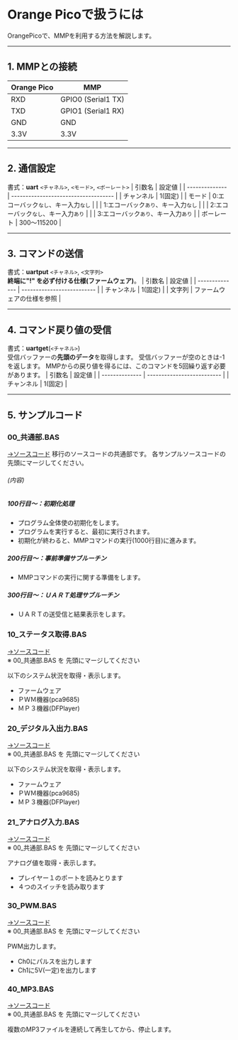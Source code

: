# Orange Picoで扱うには
OrangePicoで、MMPを利用する方法を解説します。

---
## 1. MMPとの接続
| Orange Pico | MMP                |
| ----------- | ------------------ |
| RXD         | GPIO0 (Serial1 TX) |
| TXD         | GPIO1 (Serial1 RX) |
| GND         | GND                |
| 3.3V        | 3.3V               |

---
## 2. 通信設定
書式：**uart** `<チャネル>`, `<モード>`, `<ボーレート>`
| 引数名         | 設定値                               |
| -------------- | ------------------------------------ |
| チャンネル     | 1(固定)                              |
| モード         | 0:エコーバック`なし`、キー入力`なし` |
|                | 1:エコーバック`あり`、キー入力`なし` |
|                | 2:エコーバック`なし`、キー入力`あり` |
|                | 3:エコーバック`あり`、キー入力`あり` |
| ボーレート     | 300～115200                          |

---
## 3. コマンドの送信
書式：**uartput** `<チャネル>`, `<文字列>`<br>
**終端に"!" を必ず付ける仕様(ファームウェア)**。
| 引数名         | 設定値                     |
| -------------- | -------------------------- |
| チャンネル     | 1(固定)                    |
| 文字列         | ファームウェアの仕様を参照 |

---
## 4. コマンド戻り値の受信
書式：**uartget**(`<チャネル>`)<br>
受信バッファーの**先頭のデータ**を取得します。
受信バッファーが空のときは-1を返します。
MMPからの戻り値を得るには、このコマンドを5回繰り返す必要があります。
| 引数名         | 設定値                     |
| -------------- | -------------------------- |
| チャンネル     | 1(固定)                    |

---
## 5. サンプルコード
### 00_共通部.BAS
[→ソースコード](./サンプル/00_共通部.BAS)
移行のソースコードの共通部です。
各サンプルソースコードの先頭にマージしてください。

###### (内容)
##### 100行目～：初期化処理
- プログラム全体使の初期化をします。
- プログラムを実行すると、最初に実行されます。
- 初期化が終わると、MMPコマンドの実行(1000行目)に進みます。
##### 200行目～：事前準備サブルーチン
- MMPコマンドの実行に関する準備をします。
##### 300行目～：ＵＡＲＴ処理サブルーチン
- ＵＡＲＴの送受信と結果表示をします。

### 10_ステータス取得.BAS
[→ソースコード](./サンプル/10_ステータス取得.BAS)<br>
※ 00_共通部.BAS を 先頭にマージしてください

以下のシステム状況を取得・表示します。
- ファームウェア
- ＰＷＭ機器(pca9685)
- ＭＰ３機器(DFPlayer)

### 20_デジタル入出力.BAS
[→ソースコード](./サンプル/20_デジタル入出力.BAS)<br>
※ 00_共通部.BAS を 先頭にマージしてください

以下のシステム状況を取得・表示します。
- ファームウェア
- ＰＷＭ機器(pca9685)
- ＭＰ３機器(DFPlayer)

### 21_アナログ入力.BAS
[→ソースコード](./サンプル/21_アナログ入力.BAS)<br>
※ 00_共通部.BAS を 先頭にマージしてください

アナログ値を取得・表示します。
- プレイヤー１のポートを読みとります
- ４つのスイッチを読み取ります

### 30_PWM.BAS
[→ソースコード](./サンプル/30_PWM.BAS)<br>
※ 00_共通部.BAS を 先頭にマージしてください

PWM出力します。
- Ch0にパルスを出力します
- Ch1に5V(一定)を出力します

### 40_MP3.BAS
[→ソースコード](./サンプル/30_MP3.BAS)<br>
※ 00_共通部.BAS を 先頭にマージしてください

複数のMP3ファイルを連続して再生してから、停止します。